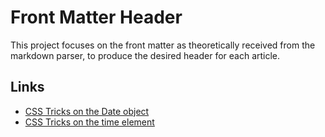 # Front Matter Header

This project focuses on the front matter as theoretically received from the markdown parser, to produce the desired header for each article.

## Links

- [CSS Tricks on the Date object](https://css-tricks.com/everything-you-need-to-know-about-date-in-javascript/#creating-dates-with-arguments)
- [CSS Tricks on the time element](https://css-tricks.com/time-element/)
